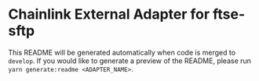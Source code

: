 # Chainlink External Adapter for ftse-sftp

This README will be generated automatically when code is merged to `develop`. If you would like to generate a preview of the README, please run `yarn generate:readme <ADAPTER_NAME>`.
